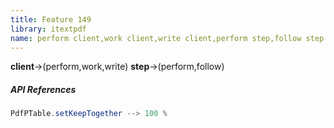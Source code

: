 ```yaml
---
title: Feature 149
library: itextpdf
name: perform client,work client,write client,perform step,follow step
---
```


**client**->(perform,work,write) **step**->(perform,follow) 

##### API References

```java
PdfPTable.setKeepTogether --> 100 %
```
